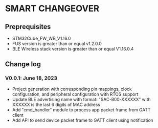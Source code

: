 # SMART CHANGEOVER

## Preprequisites

- STM32Cube_FW_WB_V1.16.0
- FUS version is greater than or equal v1.2.0.0
- BLE Wireless stack version is greater than or equal V1.16.0.4

## Change log

### V0.0.1: June 18, 2023

- Project generation with corresponding pin mappings, clock configuration, and peripheral configuration with RTOS support
- Update BLE advertising name with format: "SAC-B00-XXXXXX" with XXXXXX is the last 6 digits of MAC address
- Add "cmd_handler" module to process app packet frame from GATT client
- Add API to send device packet frame to GATT client using notification

